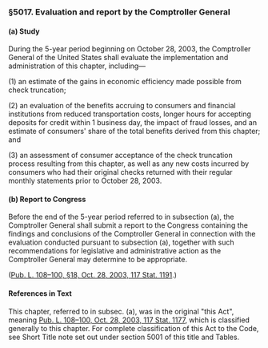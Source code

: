 ### §5017. Evaluation and report by the Comptroller General ###

[]()

#### (a) Study ####

During the 5-year period beginning on October 28, 2003, the Comptroller General of the United States shall evaluate the implementation and administration of this chapter, including—

[]()

(1) an estimate of the gains in economic efficiency made possible from check truncation;

[]()

(2) an evaluation of the benefits accruing to consumers and financial institutions from reduced transportation costs, longer hours for accepting deposits for credit within 1 business day, the impact of fraud losses, and an estimate of consumers' share of the total benefits derived from this chapter; and

[]()

(3) an assessment of consumer acceptance of the check truncation process resulting from this chapter, as well as any new costs incurred by consumers who had their original checks returned with their regular monthly statements prior to October 28, 2003.

[]()

#### (b) Report to Congress ####

Before the end of the 5-year period referred to in subsection (a), the Comptroller General shall submit a report to the Congress containing the findings and conclusions of the Comptroller General in connection with the evaluation conducted pursuant to subsection (a), together with such recommendations for legislative and administrative action as the Comptroller General may determine to be appropriate.

([Pub. L. 108–100, §18, Oct. 28, 2003, 117 Stat. 1191](/statviewer.htm?volume=117&page=1191).)

#### References in Text ####

This chapter, referred to in subsec. (a), was in the original "this Act", meaning [Pub. L. 108–100, Oct. 28, 2003, 117 Stat. 1177](/statviewer.htm?volume=117&page=1177), which is classified generally to this chapter. For complete classification of this Act to the Code, see Short Title note set out under section 5001 of this title and Tables.